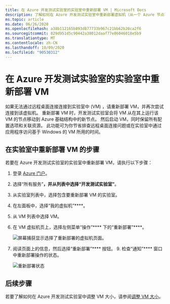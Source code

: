 ```yaml
---
title: 在 Azure 开发测试实验室的实验室中重新部署 VM | Microsoft Docs
description: 了解如何在 Azure 开发测试实验室中重新部署虚拟机（从一个 Azure 节点移动到另一个 Azure 节点）。
ms.topic: article
ms.date: 06/26/2020
ms.openlocfilehash: a38b112165b893d877733b967c21bb62b20ca2f6
ms.sourcegitcommit: 829d951d5c90442a38012daaf77e86046018e5b9
ms.translationtype: MT
ms.contentlocale: zh-CN
ms.lasthandoff: 10/09/2020
ms.locfileid: "90530312"
---
```

# <a name="redeploy-a-vm-in-a-lab-in-azure-devtest-labs"></a>在 Azure 开发测试实验室的实验室中重新部署 VM
如果无法通过远程桌面连接连接到实验室中 (VM) ，请重新部署 VM，并再次尝试连接到该虚拟机。 重新部署 VM 时，开发测试实验室会将 VM 从在其上运行该 VM 的节点移动到 Azure 基础结构中的新节点。 然后启动 VM，同时保留所有配置选项和关联资源。 此功能可为你节省排查远程桌面连接问题或在实验室中通过应用程序访问基于 Windows 的 VM 所用的时间。 

## <a name="steps-to-redeploy-a-vm-in-a-lab"></a>在实验室中重新部署 VM 的步骤 
若要在 Azure 开发测试实验室的实验室中重新部署 VM，请执行以下步骤： 

1. 登录 [Azure 门户](https://portal.azure.com)。
2. 选择“所有服务”****，并从列表中选择“开发测试实验室”****。
3. 从实验室列表中，选择包含要重新部署 VM 的实验室。  
4. 在左面板中，选择“我的虚拟机”****。 
5. 从 VM 列表中选择 VM。
6. 在 VM 虚拟机页上，选择左侧菜单“操作”**** 下的“重新部署”****。

    ![屏幕捕获显示选择了重新部署的虚拟机页面。](media/devtest-lab-redeploy-vm/redeploy.png)
7. 阅读页面上的信息，然后选择“重新部署”**** 按钮。 9. 检查“通知”**** 窗口中重新部署操作的状态。

    ![重新部署状态](media/devtest-lab-redeploy-vm/redeploy-status.png)

## <a name="next-steps"></a>后续步骤
若要了解如何在 Azure 开发测试实验室中调整 VM 大小，请参阅[调整 VM 大小](devtest-lab-resize-vm.md)。


